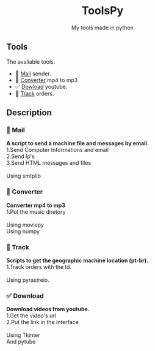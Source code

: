 <h1 align="center">ToolsPy</h1>
<p align="center">My tools made in python</p>

## Tools
The avaliable tools.
- 📧 <a href="https://github.com/vLeeH/ToolsPy/blob/main/Mail/mail.py">Mail</a> sender.
- 🎵 <a href="https://github.com/vLeeH/ToolsPy/blob/main/Converter/converter.py">Converter</a> mp4 to mp3 
- ✅ <a href="https://github.com/vLeeH/ToolsPy/blob/main/Download/download.pyw">Dowload</a> youtube. 
- 🎯 <a href="https://github.com/vLeeH/ToolsPy/blob/main/Track/track.py">Track</a> orders.

## Description 

### 📧 Mail 
**A script to send a machine file and messages by email.** <br>
1.Send Computer Informations and email <br>
2.Send Ip's <br>
3.Send HTML messages and files <br>
<br>
Using smtplib


### 🎵 Converter
**Converter mp4 to mp3** <br>
1.Put the music diretory<br>
<br>
Using moviepy  <br>
Using numpy 


### 🎯 Track 
**Scripts to get the geographic machine location (pt-br).** <br>
1.Track orders with the Id.<br>
<br>
Using pyrastreio.


### ✅ Download
**Download videos from youtube.** <br>
1.Get the video's url  <br>
2.Put the link in the interface<br>
<br>
Using Tkinter  <br>
And pytube
